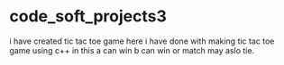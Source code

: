# code_soft_projects3
i have created tic tac toe game
here i have done with making tic tac toe game using c++
in this a can win b can win or match may aslo tie.
